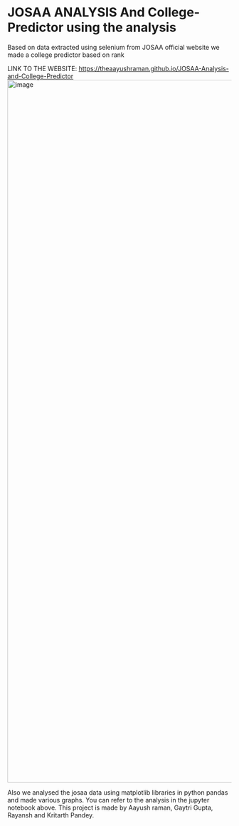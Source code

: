 # JOSAA ANALYSIS And College-Predictor using the analysis
Based on data extracted using selenium from JOSAA official website we made a college predictor based on rank 

LINK TO THE WEBSITE: https://theaayushraman.github.io/JOSAA-Analysis-and-College-Predictor
<img width="1580" alt="image" src="https://github.com/theaayushraman/JOSAA-Analysis-and-College-Predictor/assets/117272760/b29f3c24-390e-4424-bc2f-b9d7b2ff5b36">


Also we analysed the josaa data using matplotlib libraries in python pandas and made various graphs.
You can refer to the analysis in the jupyter notebook above.
This project is made by Aayush raman, Gaytri Gupta, Rayansh and Kritarth Pandey.

